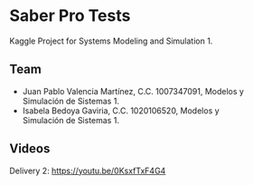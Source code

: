 # Saber Pro Tests
Kaggle Project for Systems Modeling and Simulation 1.

## Team
- Juan Pablo Valencia Martínez, C.C. 1007347091, Modelos y Simulación de Sistemas 1.
- Isabela Bedoya Gaviria, C.C. 1020106520, Modelos y Simulación de Sistemas 1.

## Videos

Delivery 2: https://youtu.be/0KsxfTxF4G4

